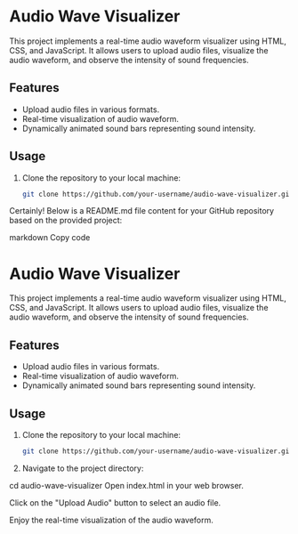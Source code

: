 # Audio Wave Visualizer

This project implements a real-time audio waveform visualizer using HTML, CSS, and JavaScript. It allows users to upload audio files, visualize the audio waveform, and observe the intensity of sound frequencies.

## Features

- Upload audio files in various formats.
- Real-time visualization of audio waveform.
- Dynamically animated sound bars representing sound intensity.

## Usage

1. Clone the repository to your local machine:

   ```bash
   git clone https://github.com/your-username/audio-wave-visualizer.git


Certainly! Below is a README.md file content for your GitHub repository based on the provided project:

markdown
Copy code
# Audio Wave Visualizer

This project implements a real-time audio waveform visualizer using HTML, CSS, and JavaScript. It allows users to upload audio files, visualize the audio waveform, and observe the intensity of sound frequencies.

## Features

- Upload audio files in various formats.
- Real-time visualization of audio waveform.
- Dynamically animated sound bars representing sound intensity.

## Usage

1. Clone the repository to your local machine:

   ```bash
   git clone https://github.com/your-username/audio-wave-visualizer.git


2. Navigate to the project directory:

cd audio-wave-visualizer
Open index.html in your web browser.

Click on the "Upload Audio" button to select an audio file.

Enjoy the real-time visualization of the audio waveform.